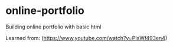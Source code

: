 # online-portfolio
Building online portfolio with basic html 

Learned from: 
(https://www.youtube.com/watch?v=PlxWf493en4) 


